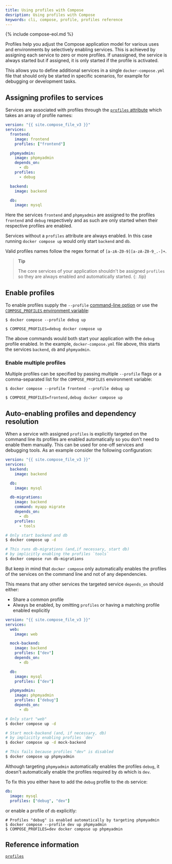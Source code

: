 ```yaml
---
title: Using profiles with Compose
desription: Using profiles with Compose
keywords: cli, compose, profile, profiles reference
---
```

{% include compose-eol.md %}

Profiles help you adjust the Compose application model for various uses and
environments by selectively enabling services.
This is achieved by assigning each service to zero or more profiles. If
unassigned, the service is always started but if assigned, it is only started
if the profile is activated.

This allows you to define additional services in a single `docker-compose.yml` file
that should only be started in specific scenarios, for example for debugging or
development tasks.

## Assigning profiles to services

Services are associated with profiles through the
[`profiles` attribute](compose-file/index.md#profiles) which takes an
array of profile names:

```yaml
version: "{{ site.compose_file_v3 }}"
services:
  frontend:
    image: frontend
    profiles: ["frontend"]

  phpmyadmin:
    image: phpmyadmin
    depends_on:
      - db
    profiles:
      - debug

  backend:
    image: backend

  db:
    image: mysql
```

Here the services `frontend` and `phpmyadmin` are assigned to the profiles
`frontend` and `debug` respectively and as such are only started when their
respective profiles are enabled.

Services without a `profiles` attribute are always enabled. In this
case running `docker compose up` would only start `backend` and `db`.

Valid profiles names follow the regex format of `[a-zA-Z0-9][a-zA-Z0-9_.-]+`.

> **Tip**
>
> The core services of your application shouldn't be assigned `profiles` so
> they are always enabled and automatically started.
{: .tip}

## Enable profiles

To enable profiles supply the `--profile` [command-line option](reference/index.md) or
use the [`COMPOSE_PROFILES` environment variable](environment-variables/envvars.md#compose_profiles):

```console
$ docker compose --profile debug up
```
```console
$ COMPOSE_PROFILES=debug docker compose up
```

The above commands would both start your application with the `debug` profile enabled.
In the example, `docker-compose.yml` file above, this starts the services `backend`,
`db` and `phpmyadmin`.

### Enable multiple profiles

Multiple profiles can be specified by passing multiple `--profile` flags or
a comma-separated list for the `COMPOSE_PROFILES` environment variable:

```console
$ docker compose --profile frontend --profile debug up
```

```console
$ COMPOSE_PROFILES=frontend,debug docker compose up
```

## Auto-enabling profiles and dependency resolution

When a service with assigned `profiles` is explicitly targeted on the command
line its profiles are enabled automatically so you don't need to enable them
manually. This can be used for one-off services and debugging tools.
As an example consider the following configuration:

```yaml
version: "{{ site.compose_file_v3 }}"
services:
  backend:
    image: backend

  db:
    image: mysql

  db-migrations:
    image: backend
    command: myapp migrate
    depends_on:
      - db
    profiles:
      - tools
```

```sh
# Only start backend and db
$ docker compose up -d

# This runs db-migrations (and,if necessary, start db)
# by implicitly enabling the profiles `tools`
$ docker compose run db-migrations
```

But keep in mind that `docker compose` only automatically enables the
profiles of the services on the command line and not of any dependencies. 

This means that any other services the targeted service `depends_on` should either:
- Share a common profile 
- Always be enabled, by omitting `profiles` or having a matching profile enabled explicitly

```yaml
version: "{{ site.compose_file_v3 }}"
services:
  web:
    image: web

  mock-backend:
    image: backend
    profiles: ["dev"]
    depends_on:
      - db

  db:
    image: mysql
    profiles: ["dev"]

  phpmyadmin:
    image: phpmyadmin
    profiles: ["debug"]
    depends_on:
      - db
```

```sh
# Only start "web"
$ docker compose up -d

# Start mock-backend (and, if necessary, db)
# by implicitly enabling profiles `dev`
$ docker compose up -d mock-backend

# This fails because profiles "dev" is disabled
$ docker compose up phpmyadmin
```

Although targeting `phpmyadmin` automatically enables the profiles `debug`, it doesn't automatically enable the profiles required by `db` which is `dev`. 

To fix this you either have to add the `debug` profile to the `db` service:

```yaml
db:
  image: mysql
  profiles: ["debug", "dev"]
```

or enable a profile of `db` explicitly:

```console
# Profiles "debug" is enabled automatically by targeting phpmyadmin
$ docker compose --profile dev up phpmyadmin
$ COMPOSE_PROFILES=dev docker compose up phpmyadmin
```


## Reference information

[`profiles`](compose-file/index.md#profiles)
